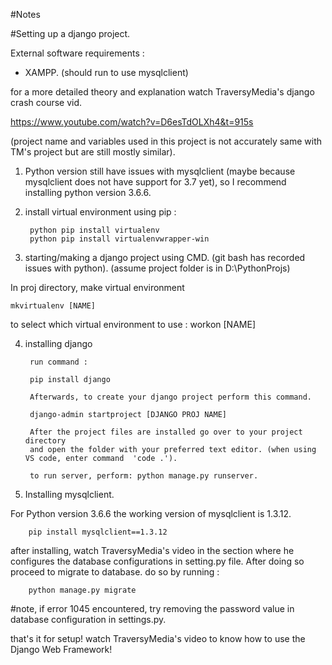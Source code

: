 #Notes

#Setting up a django project.

External software requirements :

- XAMPP. (should run to use mysqlclient)

for a more detailed theory and explanation watch TraversyMedia's django crash course vid.

https://www.youtube.com/watch?v=D6esTdOLXh4&t=915s

(project name and variables used in this project is not accurately same with TM's project but are still mostly similar).

1. Python version still have issues with mysqlclient (maybe because mysqlclient
does not have support for 3.7 yet), so I recommend installing python version 3.6.6.

2. install virtual environment
    using pip :

        python pip install virtualenv
        python pip install virtualenvwrapper-win

3. starting/making a django project using CMD. (git bash has recorded  issues with python).
    (assume project folder is in D:\PythonProjs\)

 In proj directory, make virtual environment

    mkvirtualenv [NAME]

to select which virtual environment to use : workon [NAME]

4. installing django
        
        run command : 

        pip install django

        Afterwards, to create your django project perform this command.

        django-admin startproject [DJANGO PROJ NAME]

        After the project files are installed go over to your project directory
        and open the folder with your preferred text editor. (when using VS code, enter command  'code .').

        to run server, perform: python manage.py runserver.

5. Installing mysqlclient. 

For Python version 3.6.6 the working version of mysqlclient is 1.3.12.

        pip install mysqlclient==1.3.12

after installing, watch TraversyMedia's video in the section where he configures the database
configurations in setting.py file. After doing so proceed to migrate to database. do so by running : 

        python manage.py migrate

#note, if error 1045 encountered, try removing the password value in database configuration in settings.py.



that's it for setup! watch TraversyMedia's video to know how to use the Django Web Framework!


